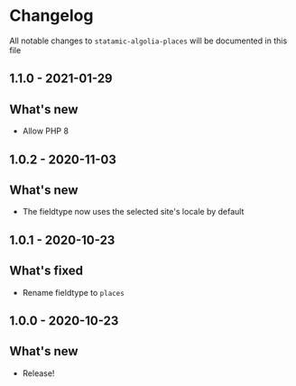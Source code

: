# Changelog

All notable changes to `statamic-algolia-places` will be documented in this file

## 1.1.0 - 2021-01-29

## What's new
- Allow PHP 8

## 1.0.2 - 2020-11-03

## What's new
- The fieldtype now uses the selected site's locale by default

## 1.0.1 - 2020-10-23

## What's fixed
- Rename fieldtype to `places`

## 1.0.0 - 2020-10-23

## What's new
- Release!
